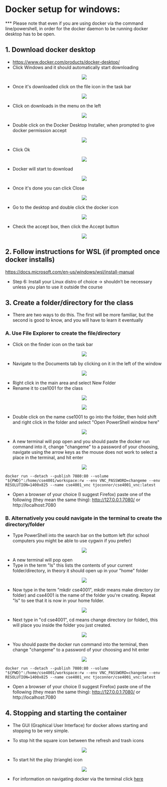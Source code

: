 # Docker setup for windows:

*** Please note that even if you are using docker via the command line/powershell, in order for the docker daemon to be running docker desktop has to be open.

## 1. Download docker desktop  
* https://www.docker.com/products/docker-desktop/  
* Click Windows and it should automatically start downloading

<p align="center">
  <img src="https://github.com/kourtnee/cse1001-novnc/blob/master/images/windows1.png" />
</p>

* Once it's downloaded click on the file icon in the task bar

<p align="center">
  <img src="https://github.com/FITSEC/docker_images/blob/main/cse1001_vnc/images/file1.png" />
</p>

* Click on downloads in the menu on the left

<p align="center">
  <img src="https://github.com/FITSEC/docker_images/blob/main/cse1001_vnc/images/file2.png" />
</p>

* Double click on the Docker Desktop Installer, when prompted to give docker permission accept

<p align="center">
  <img src="https://github.com/FITSEC/docker_images/blob/main/cse1001_vnc/images/windows1.png" />
</p>

* Click Ok

<p align="center">
  <img src="https://github.com/FITSEC/docker_images/blob/main/cse1001_vnc/images/windows2.png" />
</p>

* Docker will start to download

<p align="center">
  <img src="https://github.com/FITSEC/docker_images/blob/main/cse1001_vnc/images/windows3.png" />
</p>

* Once it's done you can click Close

<p align="center">
  <img src="https://github.com/FITSEC/docker_images/blob/main/cse1001_vnc/images/windows4.png" />
</p>

* Go to the desktop and double click the docker icon

<p align="center">
  <img src="https://github.com/FITSEC/docker_images/blob/main/cse1001_vnc/images/windows5.png" />
</p>

* Check the accept box, then click the Accept button

<p align="center">
  <img src="https://github.com/FITSEC/docker_images/blob/main/cse1001_vnc/images/windows6.png" />
</p>



## 2. Follow instructions for WSL (if prompted once docker installs)  
https://docs.microsoft.com/en-us/windows/wsl/install-manual

* Step 6: Install your Linux distro of choice -> shouldn’t be necessary unless you plan to use it outside the course



## 3. Create a folder/directory for the class
* There are two ways to do this. The first will be more familiar, but the second is good to know, and you will have to learn it eventually

### A. Use File Explorer to create the file/directory  
* Click on the finder icon on the task bar

<p align="center">
  <img src="https://github.com/FITSEC/docker_images/blob/main/cse1001_vnc/images/file1.png" />
</p>

* Navigate to the Documents tab by clicking on it in the left of the window

<p align="center">
  <img src="https://github.com/FITSEC/docker_images/blob/main/cse1001_vnc/images/file2.png" />
</p>

* Right click in the main area and select New Folder  
* Rename it to cse1001 for the class

<p align="center">
  <img src="https://github.com/FITSEC/docker_images/blob/main/cse1001_vnc/images/file3.png" />
</p>

<p align="center">
  <img src="https://github.com/FITSEC/docker_images/blob/main/cse1001_vnc/images/file4.png" />
</p>

* Double click on the name cse1001 to go into the folder, then hold shift and right click in the folder and select "Open PowerShell window here"

<p align="center">
  <img src="https://github.com/FITSEC/docker_images/blob/main/cse1001_vnc/images/file5.png" />
</p>

* A new terminal will pop open and you should paste the docker run command into it, change "changeme" to a password of your choosing, navigate using the arrow keys as the mouse does not work to select a place in the terminal, and hit enter

<p align="center">
  <img src="https://github.com/FITSEC/docker_images/blob/main/cse1001_vnc/images/file7.png" />
</p>

```
docker run --detach --publish 7080:80 --volume "${PWD}":/home/cse4001/workspace:rw --env VNC_PASSWORD=changeme --env RESOLUTION=1400x825 --name cse4001_vnc tjoconnor/cse4001_vnc:latest
```

* Open a browser of your choice (I suggest Firefox) paste one of the following (they mean the same thing): http://127.0.0.1:7080/  or  http://localhost:7080


### B. Alternatively you could navigate in the terminal to create the directory/folder
* Type PowerShell into the search bar on the bottom left (for school computers you might be able to use cygwin if you prefer)

<p align="center">
  <img src="https://github.com/FITSEC/docker_images/blob/main/cse1001_vnc/images/power1_1.png" />
</p>

* A new terminal will pop open
* Type in the term "ls" this lists the contents of your current folder/directory, in theory it should open up in your "home" folder

<p align="center">
  <img src="https://github.com/FITSEC/docker_images/blob/main/cse1001_vnc/images/power1.png" />
</p>

* Now type in the term "mkdir cse4001", mkdir means make directory (or folder) and cse4001 is the name of the folder you're creating. Repeat "ls" to see that it is now in your home folder.

<p align="center">
  <img src="https://github.com/FITSEC/docker_images/blob/main/cse1001_vnc/images/power2.png" />
</p>

* Next type in "cd cse4001", cd means change directory (or folder), this will place you inside the folder you just created.

<p align="center">
  <img src="https://github.com/FITSEC/docker_images/blob/main/cse1001_vnc/images/power3.png" />
</p>

* You should paste the docker run command into the terminal, then change "changeme" to a password of your choosing and hit enter

<p align="center">
  <img src="https://github.com/FITSEC/docker_images/blob/main/cse1001_vnc/images/power5.png" />
</p>

```
docker run --detach --publish 7080:80 --volume "${PWD}":/home/cse4001/workspace:rw --env VNC_PASSWORD=changeme --env RESOLUTION=1400x825 --name cse4001_vnc tjoconnor/cse4001_vnc:latest
```

* Open a browser of your choice (I suggest Firefox) paste one of the following (they mean the same thing): http://127.0.0.1:7080/  or  http://localhost:7080


## 4. Stopping and starting the container
* The GUI (Graphical User Interface) for docker allows starting and stopping to be very simple.

* To stop hit the square icon between the refresh and trash icons

<p align="center">
  <img src="https://github.com/FITSEC/docker_images/blob/main/cse1001_vnc/images/gui1.png" />
</p>

* To start hit the play (triangle) icon

<p align="center">
  <img src="https://github.com/FITSEC/docker_images/blob/main/cse1001_vnc/images/gui2.png" />
</p>

* For information on navigating docker via the terminal click [here](https://github.com/FITSEC/docker_images/blob/main/cse1001_vnc/docker_help/Navigating_Containers.md)
